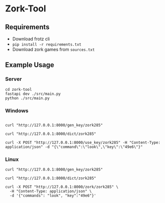 # Zork-Tool

## Requirements

- Download frotz cli
- `pip install -r requirements.txt`
- Download zork games from `sources.txt`

## Example Usage

### Server

```
cd zork-tool
fastapi dev ./src/main.py
python ./src/main.py
```

### Windows

```

curl "http://127.0.0.1:8000/gen_key/zork285"

curl "http://127.0.0.1:8000/dict/zork285"

curl -X POST "http://127.0.0.1:8000/use_key/zork285" -H "Content-Type: application/json" -d "{\"command\":\"look\",\"key\":\"49e6\"}"
```

### Linux

```
curl "http://127.0.0.1:8000/gen_key/zork285"

curl "http://127.0.0.1:8000/dict/zork285"

curl -X POST "http://127.0.0.1:8000/zork/zork285" \
  -H "Content-Type: application/json" \
  -d '{"commands": "look", "key":"49e6"}'
```
